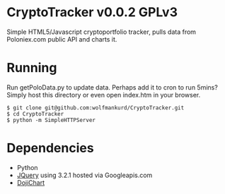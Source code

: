# CryptoTracker v0.0.2 GPLv3

Simple HTML5/Javascript cryptoportfolio tracker, pulls data from Poloniex.com public API and charts it.

# Running

Run getPoloData.py to update data. Perhaps add it to cron to run 5mins?
Simply host this directory or even open index.htm in your browser.

```
$ git clone git@github.com:wolfmankurd/CryptoTracker.git
$ cd CryptoTracker
$ python -m SimpleHTTPServer
```

# Dependencies

* Python
* [JQuery](http://jquery.com/) using 3.2.1 hosted via Googleapis.com
* [DojiChart](http://dojichart.com/)
